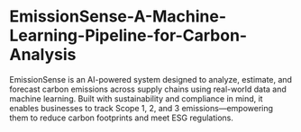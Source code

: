 # EmissionSense-A-Machine-Learning-Pipeline-for-Carbon-Analysis
EmissionSense is an AI-powered system designed to analyze, estimate, and forecast carbon emissions across supply chains using real-world data and machine learning. Built with sustainability and compliance in mind, it enables businesses to track Scope 1, 2, and 3 emissions—empowering them to reduce carbon footprints and meet ESG regulations.
